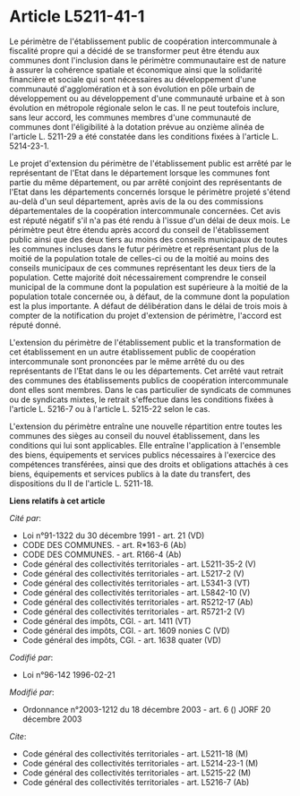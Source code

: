 # Article L5211-41-1

Le périmètre de l'établissement public de coopération intercommunale à fiscalité propre qui a décidé de se transformer peut
être étendu aux communes dont l'inclusion dans le périmètre communautaire est de nature à assurer la cohérence spatiale et
économique ainsi que la solidarité financière et sociale qui sont nécessaires au développement d'une communauté
d'agglomération et à son évolution en pôle urbain de développement ou au développement d'une communauté urbaine et à son
évolution en métropole régionale selon le cas. Il ne peut toutefois inclure, sans leur accord, les communes membres d'une
communauté de communes dont l'éligibilité à la dotation prévue au onzième alinéa de l'article L. 5211-29 a été constatée dans
les conditions fixées à l'article L. 5214-23-1.

Le projet d'extension du périmètre de l'établissement public est arrêté par le représentant de l'Etat dans le département
lorsque les communes font partie du même département, ou par arrêté conjoint des représentants de l'Etat dans les
départements concernés lorsque le périmètre projeté s'étend au-delà d'un seul département, après avis de la ou des
commissions départementales de la coopération intercommunale concernées. Cet avis est réputé négatif s'il n'a pas été rendu à
l'issue d'un délai de deux mois. Le périmètre peut être étendu après accord du conseil de l'établissement public ainsi que
des deux tiers au moins des conseils municipaux de toutes les communes incluses dans le futur périmètre et représentant plus
de la moitié de la population totale de celles-ci ou de la moitié au moins des conseils municipaux de ces communes
représentant les deux tiers de la population. Cette majorité doit nécessairement comprendre le conseil municipal de la
commune dont la population est supérieure à la moitié de la population totale concernée ou, à défaut, de la commune dont la
population est la plus importante. A défaut de délibération dans le délai de trois mois à compter de la notification du
projet d'extension de périmètre, l'accord est réputé donné.

L'extension du périmètre de l'établissement public et la transformation de cet établissement en un autre établissement public
de coopération intercommunale sont prononcées par le même arrêté du ou des représentants de l'Etat dans le ou les
départements. Cet arrêté vaut retrait des communes des établissements publics de coopération intercommunale dont elles sont
membres. Dans le cas particulier de syndicats de communes ou de syndicats mixtes, le retrait s'effectue dans les conditions
fixées à l'article L. 5216-7 ou à l'article L. 5215-22 selon le cas.

L'extension du périmètre entraîne une nouvelle répartition entre toutes les communes des sièges au conseil du nouvel
établissement, dans les conditions qui lui sont applicables. Elle entraîne l'application à l'ensemble des biens, équipements
et services publics nécessaires à l'exercice des compétences transférées, ainsi que des droits et obligations attachés à ces
biens, équipements et services publics à la date du transfert, des dispositions du II de l'article L. 5211-18.

**Liens relatifs à cet article**

_Cité par_:

  - Loi n°91-1322 du 30 décembre 1991 - art. 21 (VD)
  - CODE DES COMMUNES. - art. R*163-6 (Ab)
  - CODE DES COMMUNES. - art. R166-4 (Ab)
  - Code général des collectivités territoriales - art. L5211-35-2 (V)
  - Code général des collectivités territoriales - art. L5217-2 (V)
  - Code général des collectivités territoriales - art. L5341-3 (VT)
  - Code général des collectivités territoriales - art. L5842-10 (V)
  - Code général des collectivités territoriales - art. R5212-17 (Ab)
  - Code général des collectivités territoriales - art. R5721-2 (V)
  - Code général des impôts, CGI. - art. 1411 (VT)
  - Code général des impôts, CGI. - art. 1609 nonies C (VD)
  - Code général des impôts, CGI. - art. 1638 quater (VD)

_Codifié par_:

  - Loi n°96-142 1996-02-21

_Modifié par_:

  - Ordonnance n°2003-1212 du 18 décembre 2003 - art. 6 () JORF 20 décembre 2003

_Cite_:

  - Code général des collectivités territoriales - art. L5211-18 (M)
  - Code général des collectivités territoriales - art. L5214-23-1 (M)
  - Code général des collectivités territoriales - art. L5215-22 (M)
  - Code général des collectivités territoriales - art. L5216-7 (Ab)
